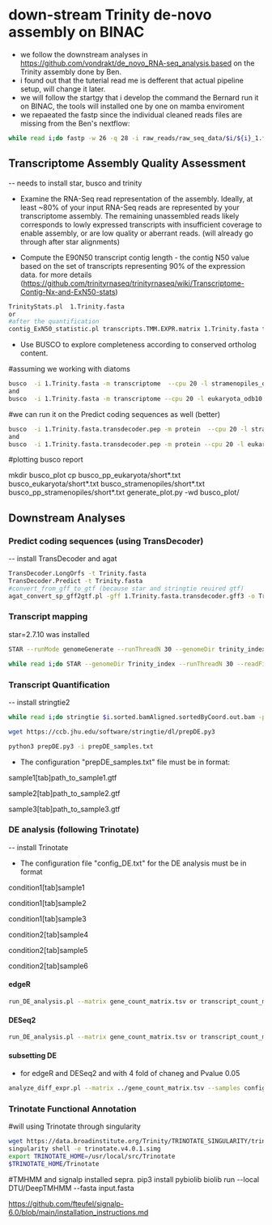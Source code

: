 # down-stream Trinity de-novo assembly on BINAC

- we follow the downstream analyses in https://github.com/vondrakt/de_novo_RNA-seq_analysis,based on the Trinity assembly done by Ben. 
- i found out that the tuterial read me is defferent that actual pipeline setup, will change it later.
- we will follow the startgy that i develop the command the Bernard run it on BINAC, the tools will installed one by one on mamba enviroment 
- we repaeated the fastp since the individual cleaned reads files are missing from the Ben's nextflow:

````bash
while read i;do fastp -w 26 -q 28 -i raw_reads/raw_seq_data/$i/${i}_1.fq.gz -I raw_reads/raw_seq_data/$i/${i}_2.fq.gz -o trim_reads/${i}_1.trim.fq.gz -O trim_reads/${i}_2.trim.fq.gz && rm trim_reads/fastp.html trim_reads/$i.html;done < samples.txt
````

## Transcriptome Assembly Quality Assessment
-- needs to install star, busco and trinity

- Examine the RNA-Seq read representation of the assembly. Ideally, at least ~80% of your input RNA-Seq reads are represented by your transcriptome assembly. The remaining unassembled reads likely corresponds to lowly expressed transcripts with insufficient coverage to enable assembly, or are low quality or aberrant reads. (will already go through after star alignments)



- Compute the E90N50 transcript contig length - the contig N50 value based on the set of transcripts representing 90% of the expression data. for more details (https://github.com/trinityrnaseq/trinityrnaseq/wiki/Transcriptome-Contig-Nx-and-ExN50-stats)

````bash
TrinityStats.pl  1.Trinity.fasta
or 
#after the quantification
contig_ExN50_statistic.pl transcripts.TMM.EXPR.matrix 1.Trinity.fasta transcript | tee ExN50.transcript.stats
````

- Use BUSCO to explore completeness according to conserved ortholog content. 

#assuming we working with diatoms

````bash
busco  -i 1.Trinity.fasta -m transcriptome  --cpu 20 -l stramenopiles_odb10 -o busco_stramenopiles
and 
busco  -i 1.Trinity.fasta -m transcriptome --cpu 20 -l eukaryota_odb10 -o busco_eukaryota
````

#we can run it on the Predict coding sequences as well (better)

````bash
busco  -i 1.Trinity.fasta.transdecoder.pep -m protein  --cpu 20 -l stramenopiles_odb10 -o busco_pp_stramenopiles
and 
busco  -i 1.Trinity.fasta.transdecoder.pep -m protein --cpu 20 -l eukaryota_odb10 -o busco_pp_eukaryota
````
#plotting busco report

mkdir busco_plot
cp busco_pp_eukaryota/short*.txt busco_eukaryota/short*.txt busco_stramenopiles/short*.txt busco_pp_stramenopiles/short*.txt
generate_plot.py -wd busco_plot/

## Downstream Analyses

### Predict coding sequences (using TransDecoder)
-- install TransDecoder and agat

````bash
TransDecoder.LongOrfs -t Trinity.fasta
TransDecoder.Predict -t Trinity.fasta
#convert_from_gff_to_gtf (because star and stringtie reuired gtf)
agat_convert_sp_gff2gtf.pl -gff 1.Trinity.fasta.transdecoder.gff3 -o Trinity.fasta.transdecoder_agat.gtf
````

### Transcript mapping
star=2.7.10 was installed

````bash
STAR --runMode genomeGenerate --runThreadN 30 --genomeDir trinity_index --genomeFastaFiles Trinity.fasta --genomeSAindexNbases 10 --sjdbGTFfile Trinity.fasta.transdecoder_agat.gtf

while read i;do STAR --genomeDir Trinity_index --runThreadN 30 --readFilesIn trim_reads/${i}_1.trim.fq.gz trim_reads/${i}_2.trim.fq.gz --readFilesCommand zcat --quantMode GeneCounts --outFileNamePrefix $i --outSAMtype BAM SortedByCoordinate;done < samples.txt 
````

### Transcript Quantification
-- install stringtie2

````bash
while read i;do stringtie $i.sorted.bamAligned.sortedByCoord.out.bam -p 28 -G 1.Trinity.fasta.transdecoder_agat.gtf -e -o $i.gtf -A $i.gene_abundances.tsv;done < samples.txt

wget https://ccb.jhu.edu/software/stringtie/dl/prepDE.py3 

python3 prepDE.py3 -i prepDE_samples.txt
````
- The configuration "prepDE_samples.txt" file must be in format:

sample1[tab]path_to_sample1.gtf

sample2[tab]path_to_sample2.gtf 

sample3[tab]path_to_sample3.gtf

### DE analysis (following Trinotate)
-- install Trinotate

- The configuration file "config_DE.txt" for the DE analysis must be in format

condition1[tab]sample1

condition1[tab]sample2

condition1[tab]sample3

condition2[tab]sample4

condition2[tab]sample5

condition2[tab]sample6


#### edgeR

````bash
run_DE_analysis.pl --matrix gene_count_matrix.tsv or transcript_count_matrix.tsv --samples_file config_DE.txt --reference_sample condition? --method edgeR --output edgeR_genes/trans
````

#### DESeq2

````bash
run_DE_analysis.pl --matrix gene_count_matrix.tsv or transcript_count_matrix.tsv --samples_file config_DE.txt --reference_sample condition? --method DESeq2 --output DESeq2_genes/trans
````
#### subsetting DE

- for edgeR and DESeq2 and with 4 fold of chaneg and Pvalue 0.05 

````bash
analyze_diff_expr.pl --matrix ../gene_count_matrix.tsv --samples config_DE.txt -P 0.05 -C 2
````


### Trinotate Functional Annotation

#will using Trinotate through singularity

````bash
wget https://data.broadinstitute.org/Trinity/TRINOTATE_SINGULARITY/trinotate.v4.0.1.simg
singularity shell -e trinotate.v4.0.1.simg  
export TRINOTATE_HOME=/usr/local/src/Trinotate
$TRINOTATE_HOME/Trinotate
````
#TMHMM and  signalp installed sepra.
pip3 install pybiolib
biolib run --local DTU/DeepTMHMM --fasta input.fasta

https://github.com/fteufel/signalp-6.0/blob/main/installation_instructions.md

